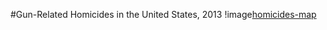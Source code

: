 #Gun-Related Homicides in the United States, 2013
!image[homicides-map](http://i.imgur.com/PkDSkwt.png?1)
